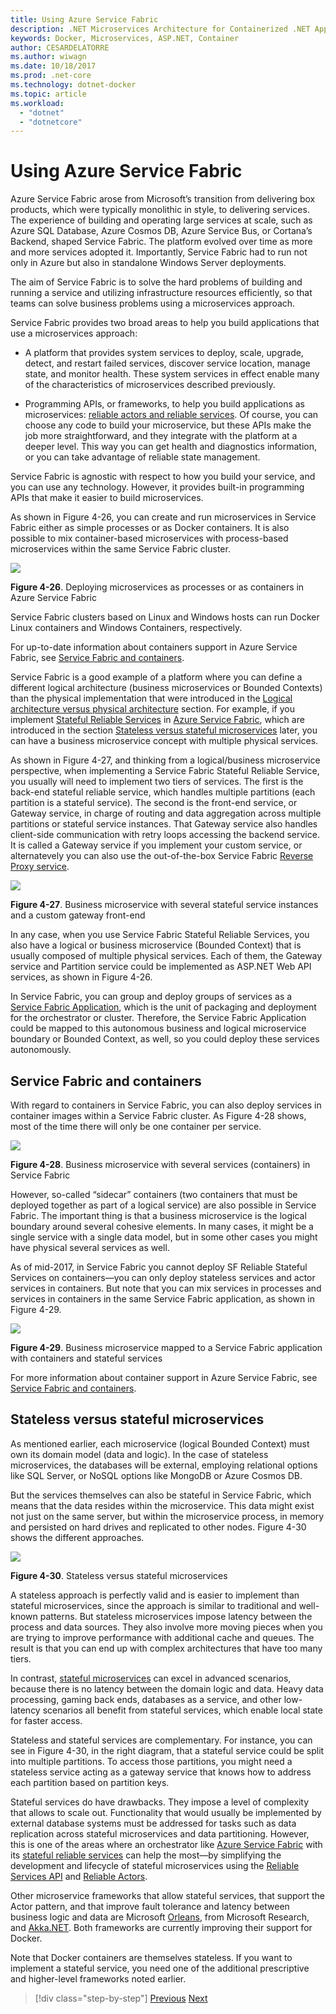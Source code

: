 ```yaml
---
title: Using Azure Service Fabric
description: .NET Microservices Architecture for Containerized .NET Applications | Using Azure Service Fabric
keywords: Docker, Microservices, ASP.NET, Container
author: CESARDELATORRE
ms.author: wiwagn
ms.date: 10/18/2017
ms.prod: .net-core
ms.technology: dotnet-docker
ms.topic: article
ms.workload: 
  - "dotnet"
  - "dotnetcore"
---
```

# Using Azure Service Fabric

Azure Service Fabric arose from Microsoft’s transition from delivering box products, which were typically monolithic in style, to delivering services. The experience of building and operating large services at scale, such as Azure SQL Database, Azure Cosmos DB, Azure Service Bus, or Cortana’s Backend, shaped Service Fabric. The platform evolved over time as more and more services adopted it. Importantly, Service Fabric had to run not only in Azure but also in standalone Windows Server deployments.

The aim of Service Fabric is to solve the hard problems of building and running a service and utilizing infrastructure resources efficiently, so that teams can solve business problems using a microservices approach.

Service Fabric provides two broad areas to help you build applications that use a microservices approach:

-   A platform that provides system services to deploy, scale, upgrade, detect, and restart failed services, discover service location, manage state, and monitor health. These system services in effect enable many of the characteristics of microservices described previously.

-   Programming APIs, or frameworks, to help you build applications as microservices: [reliable actors and reliable services](https://docs.microsoft.com/azure/service-fabric/service-fabric-choose-framework). Of course, you can choose any code to build your microservice, but these APIs make the job more straightforward, and they integrate with the platform at a deeper level. This way you can get health and diagnostics information, or you can take advantage of reliable state management.

Service Fabric is agnostic with respect to how you build your service, and you can use any technology. However, it provides built-in programming APIs that make it easier to build microservices.

As shown in Figure 4-26, you can create and run microservices in Service Fabric either as simple processes or as Docker containers. It is also possible to mix container-based microservices with process-based microservices within the same Service Fabric cluster.

![](./media/image30.png)

**Figure 4-26**. Deploying microservices as processes or as containers in Azure Service Fabric

Service Fabric clusters based on Linux and Windows hosts can run Docker Linux containers and Windows Containers, respectively.

For up-to-date information about containers support in Azure Service Fabric, see [Service Fabric and containers](https://docs.microsoft.com/azure/service-fabric/service-fabric-containers-overview).

Service Fabric is a good example of a platform where you can define a different logical architecture (business microservices or Bounded Contexts) than the physical implementation that were introduced in the [Logical architecture versus physical architecture](#logical-architecture-versus-physical-architecture) section. For example, if you implement [Stateful Reliable Services](https://docs.microsoft.com/azure/service-fabric/service-fabric-reliable-services-introduction) in [Azure Service Fabric](https://docs.microsoft.com/azure/service-fabric/service-fabric-overview), which are introduced in the section [Stateless versus stateful microservices](#stateless-versus-stateful-microservices) later, you can have a business microservice concept with multiple physical services.

As shown in Figure 4-27, and thinking from a logical/business microservice perspective, when implementing a Service Fabric Stateful Reliable Service, you usually will need to implement two tiers of services. The first is the back-end stateful reliable service, which handles multiple partitions (each partition is a stateful service). The second is the front-end service, or Gateway service, in charge of routing and data aggregation across multiple partitions or stateful service instances. That Gateway service also handles client-side communication with retry loops accessing the backend service.
It is called a Gateway service if you implement your custom service, or alternatevely you can also use the out-of-the-box Service Fabric [Reverse Proxy service](https://docs.microsoft.com/azure/service-fabric/service-fabric-reverseproxy).

![](./media/image31.png)

**Figure 4-27**. Business microservice with several stateful service instances and a custom gateway front-end

In any case, when you use Service Fabric Stateful Reliable Services, you also have a logical or business microservice (Bounded Context) that is usually composed of multiple physical services. Each of them, the Gateway service and Partition service could be implemented as ASP.NET Web API services, as shown in Figure 4-26.

In Service Fabric, you can group and deploy groups of services as a [Service Fabric Application](https://docs.microsoft.com/azure/service-fabric/service-fabric-application-model), which is the unit of packaging and deployment for the orchestrator or cluster. Therefore, the Service Fabric Application could be mapped to this autonomous business and logical microservice boundary or Bounded Context, as well, so you could deploy these services autonomously.

## Service Fabric and containers

With regard to containers in Service Fabric, you can also deploy services in container images within a Service Fabric cluster. As Figure 4-28 shows, most of the time there will only be one container per service.

![](./media/image32.png)

**Figure 4-28**. Business microservice with several services (containers) in Service Fabric

However, so-called “sidecar” containers (two containers that must be deployed together as part of a logical service) are also possible in Service Fabric. The important thing is that a business microservice is the logical boundary around several cohesive elements. In many cases, it might be a single service with a single data model, but in some other cases you might have physical several services as well.

As of mid-2017, in Service Fabric you cannot deploy SF Reliable Stateful Services on containers—you can only deploy stateless services and actor services in containers. But note that you can mix services in processes and services in containers in the same Service Fabric application, as shown in Figure 4-29.

![](./media/image33.png)

**Figure 4-29**. Business microservice mapped to a Service Fabric application with containers and stateful services

For more information about container support in Azure Service Fabric, see [Service Fabric and containers](https://docs.microsoft.com/azure/service-fabric/service-fabric-containers-overview).

## Stateless versus stateful microservices

As mentioned earlier, each microservice (logical Bounded Context) must own its domain model (data and logic). In the case of stateless microservices, the databases will be external, employing relational options like SQL Server, or NoSQL options like MongoDB or Azure Cosmos DB.

But the services themselves can also be stateful in Service Fabric, which means that the data resides within the microservice. This data might exist not just on the same server, but within the microservice process, in memory and persisted on hard drives and replicated to other nodes. Figure 4-30 shows the different approaches.

![](./media/image34.png)

**Figure 4-30**. Stateless versus stateful microservices

A stateless approach is perfectly valid and is easier to implement than stateful microservices, since the approach is similar to traditional and well-known patterns. But stateless microservices impose latency between the process and data sources. They also involve more moving pieces when you are trying to improve performance with additional cache and queues. The result is that you can end up with complex architectures that have too many tiers.

In contrast, [stateful microservices](https://docs.microsoft.com/azure/service-fabric/service-fabric-reliable-services-introduction#when-to-use-reliable-services-apis) can excel in advanced scenarios, because there is no latency between the domain logic and data. Heavy data processing, gaming back ends, databases as a service, and other low-latency scenarios all benefit from stateful services, which enable local state for faster access.

Stateless and stateful services are complementary. For instance, you can see in Figure 4-30, in the right diagram, that a stateful service could be split into multiple partitions. To access those partitions, you might need a stateless service acting as a gateway service that knows how to address each partition based on partition keys.

Stateful services do have drawbacks. They impose a level of complexity that allows to scale out. Functionality that would usually be implemented by external database systems must be addressed for tasks such as data replication across stateful microservices and data partitioning. However, this is one of the areas where an orchestrator like [Azure Service Fabric](https://docs.microsoft.com/azure/service-fabric/service-fabric-reliable-services-platform-architecture) with its [stateful reliable services](https://docs.microsoft.com/azure/service-fabric/service-fabric-reliable-services-introduction#when-to-use-reliable-services-apis) can help the most—by simplifying the development and lifecycle of stateful microservices using the [Reliable Services API](https://docs.microsoft.com/azure/service-fabric/service-fabric-work-with-reliable-collections) and [Reliable Actors](https://docs.microsoft.com/azure/service-fabric/service-fabric-reliable-actors-introduction).

Other microservice frameworks that allow stateful services, that support the Actor pattern, and that improve fault tolerance and latency between business logic and data are Microsoft [Orleans](https://github.com/dotnet/orleans), from Microsoft Research, and [Akka.NET](https://getakka.net/). Both frameworks are currently improving their support for Docker.

Note that Docker containers are themselves stateless. If you want to implement a stateful service, you need one of the additional prescriptive and higher-level frameworks noted earlier. 

> [!div class="step-by-step"]
> [Previous](scalable-available-multi-container-microservice-applications.md)
> [Next](../docker-application-development-process/index.md)
